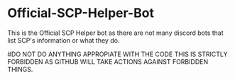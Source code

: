# Official-SCP-Helper-Bot
This is the Official SCP Helper bot as there are not many discord bots that list SCP's information or what they do.

#DO NOT DO ANYTHING APPROPIATE WITH THE CODE THIS IS STRICTLY FORBIDDEN AS GITHUB WILL TAKE ACTIONS AGAINST FORBIDDEN THINGS.
